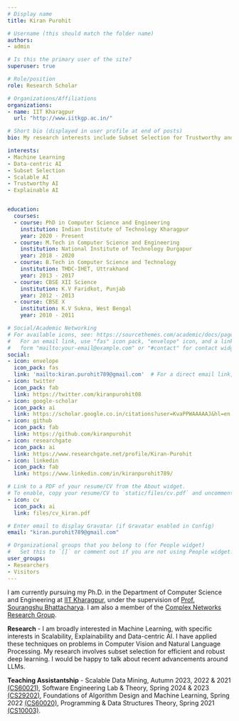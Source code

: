 ```yaml
---
# Display name
title: Kiran Purohit

# Username (this should match the folder name)
authors:
- admin

# Is this the primary user of the site?
superuser: true

# Role/position
role: Research Scholar

# Organizations/Affiliations
organizations:
- name: IIT Kharagpur
  url: "http://www.iitkgp.ac.in/"

# Short bio (displayed in user profile at end of posts)
bio: My research interests include Subset Selection for Trustworthy and Explainable AI.

interests:
- Machine Learning
- Data-centric AI
- Subset Selection
- Scalable AI
- Trustworthy AI
- Explainable AI


education:
  courses:
  - course: PhD in Computer Science and Engineering
    institution: Indian Institute of Technology Kharagpur
    year: 2020 - Present
  - course: M.Tech in Computer Science and Engineering
    institution: National Institute of Technology Durgapur
    year: 2018 - 2020
  - course: B.Tech in Computer Science and Technology
    institution: THDC-IHET, Uttrakhand
    year: 2013 - 2017
  - course: CBSE XII Science
    institution: K.V Faridkot, Punjab
    year: 2012 - 2013  
  - course: CBSE X
    institution: K.V Sukna, West Bengal
    year: 2010 - 2011

# Social/Academic Networking
# For available icons, see: https://sourcethemes.com/academic/docs/page-builder/#icons
#   For an email link, use "fas" icon pack, "envelope" icon, and a link in the
#   form "mailto:your-email@example.com" or "#contact" for contact widget.
social:
- icon: envelope
  icon_pack: fas
  link: 'mailto:kiran.purohit789@gmail.com'  # For a direct email link, use "mailto:test@example.org".
- icon: twitter
  icon_pack: fab
  link: https://twitter.com/kiranpurohit08
- icon: google-scholar
  icon_pack: ai
  link: https://scholar.google.co.in/citations?user=KvaPPWAAAAAJ&hl=en
- icon: github
  icon_pack: fab
  link: https://github.com/kiranpurohit
- icon: researchgate
  icon_pack: ai
  link: https://www.researchgate.net/profile/Kiran-Purohit
- icon: linkedin
  icon_pack: fab
  link: https://www.linkedin.com/in/kiranpurohit789/

# Link to a PDF of your resume/CV from the About widget.
# To enable, copy your resume/CV to `static/files/cv.pdf` and uncomment the lines below.
- icon: cv
  icon_pack: ai
  link: files/cv_kiran.pdf

# Enter email to display Gravatar (if Gravatar enabled in Config)
email: "kiran.purohit789@gmail.com"

# Organizational groups that you belong to (for People widget)
#   Set this to `[]` or comment out if you are not using People widget.
user_groups:
- Researchers
- Visitors
---
```

I am currently pursuing my Ph.D. in the Department of Computer Science and Engineering at [IIT Kharagpur](http://www.iitkgp.ac.in/), under the supervision of [Prof. Sourangshu Bhattacharya](https://cse.iitkgp.ac.in/~sourangshu/). I am also a member of the  [Complex Networks Research Group](https://cnerg-iitkgp.github.io/). 

**Research** - I am broadly interested in Machine Learning, with specific interests in Scalability, Explainability and Data-centric AI. I have applied these techniques on problems in Computer Vision and Natural Language Processing. My research involves subset selection for efficient and robust deep learning. I would be happy to talk about recent advancements around LLMs.

**Teaching Assistantship** - Scalable Data Mining, Autumn 2023, 2022 & 2021 [(CS60021)](https://panuragreddy.github.io/SDM_2023/), Software Engineering Lab & Theory, Spring 2024 & 2023 [(CS29202)](https://cs20202sp22.github.io/), Foundations of Algorithm Design and Machine Learning, Spring 2022 [(CS60020)](https://cse.iitkgp.ac.in/~sourangshu/coursefiles/cs60020_22S.html), Programming & Data Structures Theory, Spring 2021 [(CS10003)](https://cse.iitkgp.ac.in/pds/semester/2021s/).

<!-- **News**:

  - 01/2024: Got [AI4ICPS Chanakya PhD Fellowship](https://ai4icps.in/).

  - 12/2023-09/2024: Teaching Assistant at [Virginia Tech - IIT Kharagpur Joint Certification Program In Business Analytics and AI](https://international.iitkgp.ac.in/admission/virginia-admission/).

  - 12/2022: Attended [Indian Symposium on Machine Learning (IndoML)](https://indoml.in/2022/) by IIT Gandhinagar.

  - 09/2022: **AIMLSystems 2022** paper on [Accurate and Efficient Channel pruning via Orthogonal Matching Pursuit](https://dl.acm.org/doi/pdf/10.1145/3564121.3564139).

  - 12/2021: Attended [Indian Symposium on Machine Learning (IndoML)](https://indoml.in/2021/) by IIT Gandhinagar.

  - 11/2021: Invited to attend [Amazon Research Days](https://amazonard2021.com/) in India. -->
